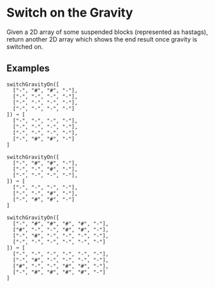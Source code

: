# Switch on the Gravity

Given a 2D array of some suspended blocks (represented as hastags), return another 2D array which shows the end result once gravity is switched on.

## Examples
```text
switchGravityOn([
  ["-", "#", "#", "-"],
  ["-", "-", "-", "-"],
  ["-", "-", "-", "-"],
  ["-", "-", "-", "-"]
]) ➞ [
  ["-", "-", "-", "-"],
  ["-", "-", "-", "-"],
  ["-", "-", "-", "-"],
  ["-", "#", "#", "-"]
]

switchGravityOn([
  ["-", "#", "#", "-"],
  ["-", "-", "#", "-"],
  ["-", "-", "-", "-"],
]) ➞ [
  ["-", "-", "-", "-"],
  ["-", "-", "#", "-"],
  ["-", "#", "#", "-"]
]

switchGravityOn([
  ["-", "#", "#", "#", "#", "-"],
  ["#", "-", "-", "#", "#", "-"],
  ["-", "#", "-", "-", "-", "-"],
  ["-", "-", "-", "-", "-", "-"]
]) ➞ [
  ["-", "-", "-", "-", "-", "-"],
  ["-", "#", "-", "-", "-", "-"],
  ["#", "-", "-", "#", "#", "-"],
  ["-", "#", "#", "#", "#", "-"]
]
```